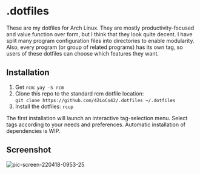 # .dotfiles
These are my dotfiles for Arch Linux. They are mostly productivity-focused and value function over form, but I think that they look quite decent.
I have split many program configuration files into directories to enable modularity.
Also, every program (or group of related programs) has its own tag, so users of these dotfiles can choose which features they want.

## Installation
1. Get `rcm`: `yay -S rcm`
2. Clone this repo to the standard rcm dotfile location:  
   `git clone https://github.com/42LoCo42/.dotfiles ~/.dotfiles`
4. Install the dotfiles: `rcup`

The first installation will launch an interactive tag-selection menu. Select tags according to your needs and preferences.
Automatic installation of dependencies is WIP.

## Screenshot
![pic-screen-220418-0953-25](https://user-images.githubusercontent.com/39183040/163776090-25358f91-09c6-4732-85b0-ea016f7f2874.png)
